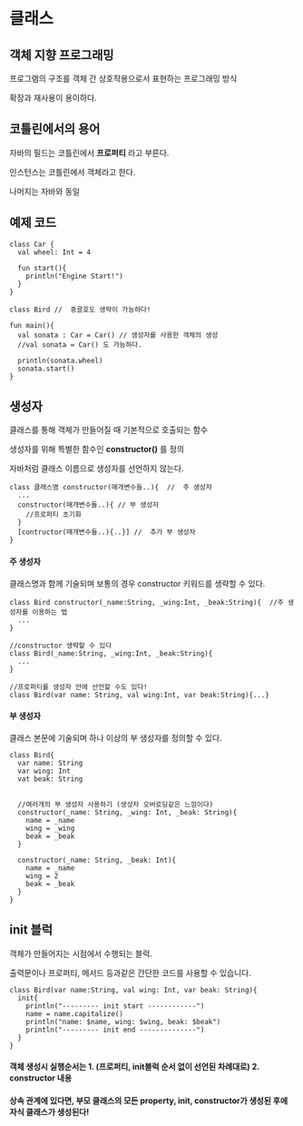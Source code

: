 # 클래스
  
  ## 객체 지향 프로그래밍
  
  프로그램의 구조를 객체 간 상호작용으로서 표현하는 프로그래밍 방식
  
  확장과 재사용이 용이하다.
  
  
  
  ## 코틀린에서의 용어
  
  자바의 필드는 코틀린에서 **프로퍼티** 라고 부른다.
  
  인스턴스는 코틀린에서 객체라고 한다. 
  
  나머지는 자바와 동일
  
  
  ## 예제 코드
  
  ```
  class Car {
    val wheel: Int = 4
    
    fun start(){
      println("Engine Start!")
    }
  }
  
  class Bird //  중괄호도 생략이 가능하다!
  
  fun main(){
    val sonata : Car = Car() // 생성자를 사용한 객체의 생성
    //val sonata = Car() 도 가능하다.
    
    println(sonata.wheel)
    sonata.start()
  }
  ```
  
  ## 생성자
  
  클래스를 통해 객체가 만들어질 때 기본적으로 호출되는 함수
  
  생성자를 위해 특별한 함수인 **constructor()** 를 정의
  
  자바처럼 클래스 이름으로 생성자를 선언하지 않는다.
  
  ```
  class 클래스명 constructor(매개변수들..){  //  주 생성자
    ...
    constructor(매개변수들..){ // 부 생성자
      //프로퍼티 초기화
    }
    [contructor(매개변수들..){..}] //  추가 부 생성자
  }
  ```
  
  #### 주 생성자
  
  클래스명과 함께 기술되며 보통의 경우 constructor 키워드를 생략할 수 있다.
  
  ```
  class Bird constructor(_name:String, _wing:Int, _beak:String){  //주 생성자를 이용하는 법
    ...
  }
  
  //constructor 생략할 수 있다
  class Bird(_name:String, _wing:Int, _beak:String){
    ...
  }
  
  //프로퍼티를 생성자 안에 선언할 수도 있다!
  class Bird(var name: String, val wing:Int, var beak:String){...}
  ```
  
  #### 부 생성자
  
  클래스 본문에 기술되며 하나 이상의 부 생성자를 정의할 수 있다.
  
  ```
  class Bird{
    var name: String
    var wing: Int
    vat beak: String
    
    
    //여러개의 부 생성자 사용하기 (생성자 오버로딩같은 느낌이다)
    constructor(_name: String, _wing: Int, _beak: String){
      name = _name
      wing = _wing
      beak = _beak
    }
    
    constructor(_name: String, _beak: Int){
      name = _name
      wing = 2
      beak = _beak
    }
  }
  ```
  ## init 블럭
  
  객체가 만들어지는 시점에서 수행되는 블럭.
  
  출력문이나 프로퍼티, 메서드 등과같은 간단한 코드를 사용할 수 있습니다.
  
  ```
  class Bird(var name:String, val wing: Int, var beak: String){
    init{
      println("--------- init start ------------")
      name = name.capitalize()
      println("name: $name, wing: $wing, beak: $beak")
      println("--------- init end --------------")
    }
  }
  ```
  
  #### 객체 생성시 실행순서는 1. (프로퍼티, init블럭 순서 없이 선언된 차례대로) 2. constructor 내용 
  
  #### 상속 관계에 있다면, 부모 클래스의 모든 property, init, constructor가 생성된 후에 자식 클래스가 생성된다!
  
